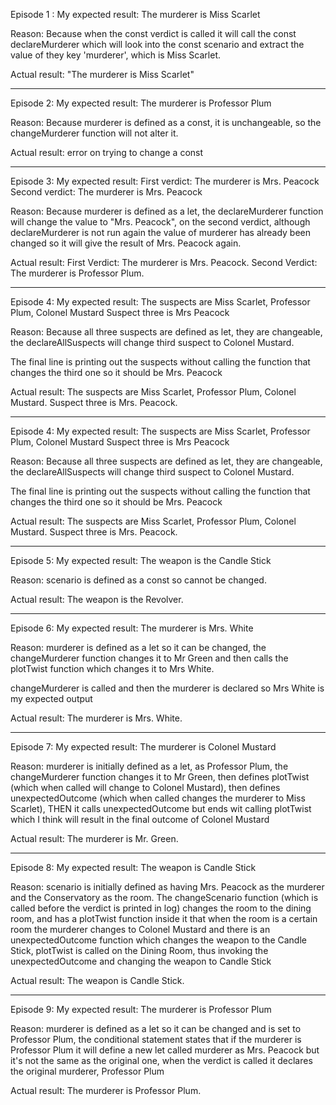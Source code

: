 Episode 1 :
My expected result:
The murderer is Miss Scarlet

Reason:
Because when the const verdict is called it will call the const declareMurderer which will look into the const scenario and extract the value of they key 'murderer', which is Miss Scarlet.

Actual result: "The murderer is Miss Scarlet"

------------------------------------------------

Episode 2:
My expected result:
The murderer is Professor Plum

Reason:
Because murderer is defined as a const, it is unchangeable, so the changeMurderer function will not alter it.

Actual result: error on trying to change a const

-------------------------------------------------

Episode 3:
My expected result:
First verdict: The murderer is Mrs. Peacock
Second verdict: The murderer is Mrs. Peacock

Reason:
Because murderer is defined as a let, the declareMurderer function will change the value to "Mrs. Peacock", on the second verdict, although declareMurderer is not run again the value of murderer has already been changed so it will give the result of Mrs. Peacock again.

Actual result:
First Verdict:  The murderer is Mrs. Peacock.
Second Verdict:  The murderer is Professor Plum.

--------------------------------------------------

Episode 4:
My expected result:
The suspects are Miss Scarlet, Professor Plum, Colonel Mustard
Suspect three is Mrs Peacock

Reason:
Because all three suspects are defined as let, they are changeable, the declareAllSuspects will change third suspect to Colonel Mustard.

The final line is printing out the suspects without calling the function that changes the third one so it should be Mrs. Peacock

Actual result:
The suspects are Miss Scarlet, Professor Plum, Colonel Mustard.
Suspect three is Mrs. Peacock.


--------------------------------------------------

Episode 4:
My expected result:
The suspects are Miss Scarlet, Professor Plum, Colonel Mustard
Suspect three is Mrs Peacock

Reason:
Because all three suspects are defined as let, they are changeable, the declareAllSuspects will change third suspect to Colonel Mustard.

The final line is printing out the suspects without calling the function that changes the third one so it should be Mrs. Peacock

Actual result:
The suspects are Miss Scarlet, Professor Plum, Colonel Mustard.
Suspect three is Mrs. Peacock.


--------------------------------------------------

Episode 5:
My expected result:
The weapon is the Candle Stick

Reason:
scenario is defined as a const so cannot be changed.

Actual result:
The weapon is the Revolver.


--------------------------------------------------

Episode 6:
My expected result:
The murderer is Mrs. White

Reason:
murderer is defined as a let so it can be changed, the changeMurderer function changes it to Mr Green and then calls the plotTwist function which changes it to Mrs White.

changeMurderer is called and then the murderer is declared so Mrs White is my expected output

Actual result:
The murderer is Mrs. White.



--------------------------------------------------

Episode 7:
My expected result:
The murderer is Colonel Mustard

Reason:
murderer is initially defined as a let, as Professor Plum, the changeMurderer function changes it to Mr Green, then defines plotTwist (which when called will change to Colonel Mustard), then defines unexpectedOutcome (which when called changes the murderer to Miss Scarlet), THEN it calls unexpectedOutcome but ends wit calling plotTwist which I think will result in the final outcome of Colonel Mustard

Actual result:
The murderer is Mr. Green.


--------------------------------------------------

Episode 8:
My expected result:
The weapon is Candle Stick

Reason:
scenario is initially defined as having Mrs. Peacock as the murderer and the Conservatory as the room. The changeScenario function (which is called before the verdict is printed in log) changes the room to the dining room, and has a plotTwist function inside it that when the room is a certain room the murderer changes to Colonel Mustard and there is an unexpectedOutcome function which changes the weapon to the Candle Stick, plotTwist is called on the Dining Room, thus invoking the unexpectedOutcome and changing the weapon to Candle Stick



Actual result:
The weapon is Candle Stick.

--------------------------------------------------

Episode 9:
My expected result:
The murderer is Professor Plum

Reason:
murderer is defined as a let so it can be changed and is set to Professor Plum, the conditional statement states that if the murderer is Professor Plum it will define a new let called murderer as Mrs. Peacock but it's not the same as the original one, when the verdict is called it declares the original murderer, Professor Plum

Actual result:
The murderer is Professor Plum.
